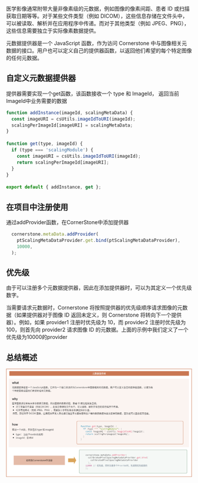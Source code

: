 医学影像通常附带大量非像素级的元数据，例如图像的像素间距、患者 ID 或扫描获取日期等等。对于某些文件类型（例如 DICOM），这些信息存储在文件头中，可以被读取、解析并在应用程序中传递。而对于其他类型（例如 JPEG、PNG），这些信息需要独立于实际像素数据提供。

元数据提供器是一个 JavaScript 函数，作为访问 Cornerstone 中与图像相关元数据的接口。用户也可以定义自己的提供器函数，以返回他们希望的每个特定图像的任何元数据。

## 自定义元数据提供器

提供器需要实现一个get函数，该函数接收一个 type 和 ImageId， 返回当前ImageId中业务需要的数据

```JavaScript
function addInstance(imageId, scalingMetaData) {
  const imageURI = csUtils.imageIdToURI(imageId);
  scalingPerImageId[imageURI] = scalingMetaData;
}

function get(type, imageId) {
  if (type === 'scalingModule') {
    const imageURI = csUtils.imageIdToURI(imageId);
    return scalingPerImageId[imageURI];
  }
}

export default { addInstance, get };
```

## 在项目中注册使用

通过addProvider函数，在CornerStone中添加提供器

```JavaScript
  cornerstone.metaData.addProvider(
    ptScalingMetaDataProvider.get.bind(ptScalingMetaDataProvider),
    10000,
  );
```

## 优先级

由于可以注册多个元数据提供器，因此在添加提供器时，可以为其定义一个优先级数字。

当需要请求元数据时，Cornerstone 将按照提供器的优先级顺序请求图像的元数据（如果提供器对于图像 ID 返回未定义，则 Cornerstone 将转向下一个提供器）。例如，如果 provider1 注册时优先级为 10，而 provider2 注册时优先级为 100，则首先向 provider2 请求图像 ID 的元数据。上面的示例中我们定义了一个优先级为10000的provider

## 总结概述

![image.png](Metadata+Providers+f0986251-73ad-4842-befd-db37d3668fd1/image.png)


